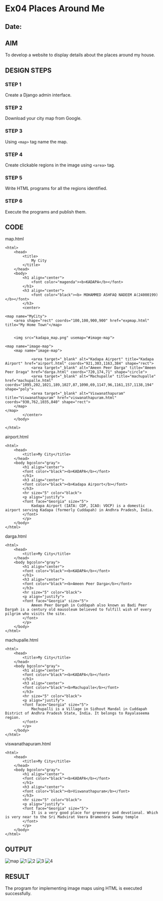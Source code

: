 # Ex04 Places Around Me
## Date: 

## AIM
To develop a website to display details about the places around my house.

## DESIGN STEPS

### STEP 1
Create a Django admin interface.

### STEP 2
Download your city map from Google.

### STEP 3
Using ```<map>``` tag name the map.

### STEP 4
Create clickable regions in the image using ```<area>``` tag.

### STEP 5
Write HTML programs for all the regions identified.

### STEP 6
Execute the programs and publish them.

## CODE
map.html
```
<html>
    <head>
        <title>
            My City
        </title>
    </head>
    <body>
        <h1 align="center">
            <font color="magenda"><b>KADAPA</b></font>
        </h1>
        <h3 align="center">
            <font color="black"><b> MOHAMMED ASHFAQ NADEEM A(24000199) </b></font>
        </h3>
        <center>
            
<map name="MyCity">
    <area shape="rect" coords="100,100,900,900" href="expmap.html" title="My Home Town"</map>
    

    <img src="kadapa_map.png" usemap="#image-map">

<map name="image-map">
    <map name="image-map">    
    
            <area target="_blank" alt="Kadapa Airport" title="Kadapa Airport" href="airport.html" coords="921,303,1163,384" shape="rect">
            <area target="_blank" alt="Ameen Peer Darga" title="Ameen Peer Draga" href="darga.html" coords="720,174,71" shape="circle">
            <area target="_blank" alt="Machupalle" title="machupalle" href="machupalle.html" coords="1095,202,1021,189,1027,87,1090,69,1147,96,1161,157,1138,194" shape="poly">
            <area target="_blank" alt="Viswanathapuram" title="Viswanathapuram" href="viswanathapuram.html" coords="930,762,1035,840" shape="rect">    
    </map>
</map>
        </center>
    </body>

</html>
```

airport.html
```
<html>
    <head>
        <title>My City</title>
    </head>
    <body bgcolor="gray">
        <h1 align="center">
        <font color="black"><b>KADAPA</b></font>
        </h1>
        <h3 align="center">
        <font color="black"><b>Kadapa Airport</b></font>
        </h3>
        <hr size="5" color="black">
        <p align="justify">
        <font face="Georgia" size="5">
            Kadapa Airport (IATA: CDP, ICAO: VOCP) is a domestic airport serving Kadapa (formerly Cuddapah) in Andhra Pradesh, India.
        </font>
        </p>
    </body>
</html>
```

darga.html
```
<html>
    <head>
        <title>My City</title>
    </head>
    <body bgcolor="gray">
        <h1 align="center">
        <font color="black"><b>KADAPA</b></font>
        </h1>
        <h3 align="center">
        <font color="black"><b>Ameen Peer Darga</b></font>
        </h3>
        <hr size="5" color="black">
        <p align="justify">
        <font face="Georgia" size="5">
            Ameen Peer Dargah in Cuddapah also known as Badi Peer Dargah is a century old mausoleum believed to fulfill wish of every pilgrim who visits the site.
        </font>
        </p>
    </body>
</html>
```
machupalle.html
```
<html>
    <head>
        <title>My City</title>
    </head>
    <body bgcolor="gray">
        <h1 align="center">
        <font color="black"><b>KADAPA</b></font>
        </h1>
        <h3 align="center">
        <font color="black"><b>Machupalle</b></font>
        </h3>
        <hr size="5" color="black">
        <p align="justify">
        <font face="Georgia" size="5">
            Machupalli is a Village in Sidhout Mandal in Cuddapah District of Andhra Pradesh State, India. It belongs to Rayalaseema region.
        </font>
        </p>
    </body>
</html>
```

viswanathapuram.html
```
<html>
    <head>
        <title>My City</title>
    </head>
    <body bgcolor="gray">
        <h1 align="center">
        <font color="black"><b>KADAPA</b></font>
        </h1>
        <h3 align="center">
        <font color="black"><b>Viswanathapuram</b></font>
        </h3>
        <hr size="5" color="black">
        <p align="justify">
        <font face="Georgia" size="5">
            It is a very good place for greenery and devotional. Which is very near to the Sri Madvirat Veera Bramendra Swamy temple
        </font>
        </p>
    </body>
</html>
```


## OUTPUT

![map](https://github.com/user-attachments/assets/aeab6dd0-2a73-4242-be3d-f88212f24db8)
![1](https://github.com/user-attachments/assets/1962ba99-29b5-4f1c-b47a-be03e8c47173)
![2](https://github.com/user-attachments/assets/d009638f-989f-4e93-8dc1-532122da3fba)
![3](https://github.com/user-attachments/assets/f7479a93-2e82-48d5-9dd5-aaef76a9507f)
![4](https://github.com/user-attachments/assets/b33d8635-043a-4080-8b32-b5c3a8b16604)



## RESULT
The program for implementing image maps using HTML is executed successfully.
